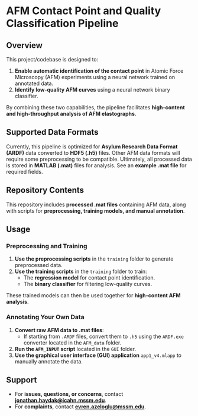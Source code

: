 # AFM Contact Point and Quality Classification Pipeline

## Overview

This project/codebase is designed to:

1. **Enable automatic identification of the contact point** in Atomic Force Microscopy (AFM) experiments using a neural network trained on annotated data.
2. **Identify low-quality AFM curves** using a neural network binary classifier.

By combining these two capabilities, the pipeline facilitates **high-content and high-throughput analysis of AFM elastographs**.

## Supported Data Formats

Currently, this pipeline is optimized for **Asylum Research Data Format (ARDF)** data converted to **HDF5 (.h5)** files. Other AFM data formats will require some preprocessing to be compatible. Ultimately, all processed data is stored in **MATLAB (.mat)** files for analysis. See an **example .mat file** for required fields.

## Repository Contents

This repository includes **processed .mat files** containing AFM data, along with scripts for **preprocessing, training models, and manual annotation**.

## Usage

### Preprocessing and Training

1. **Use the preprocessing scripts** in the `training` folder to generate preprocessed data.
2. **Use the training scripts** in the `training` folder to train:
   - The **regression model** for contact point identification.
   - The **binary classifier** for filtering low-quality curves.

These trained models can then be used together for **high-content AFM analysis**.

### Annotating Your Own Data

1. **Convert raw AFM data to .mat files**:
   - If starting from `.ARDF` files, convert them to `.h5` using the `ARDF.exe` converter located in the `AFM_data` folder.
2. **Run the `AFM_INPUT` script** located in the `GUI` folder.
3. **Use the graphical user interface (GUI) application** `app1_v4.mlapp` to manually annotate the data.

## Support

- For **issues, questions, or concerns**, contact **[jonathan.haydak@icahn.mssm.edu](mailto:jonathan.haydak@icahn.mssm.edu)**.
- For **complaints**, contact **[evren.azeloglu@mssm.edu](mailto:evren.azeloglu@mssm.edu)**.
